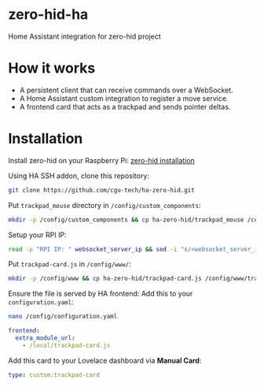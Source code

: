 # zero-hid-ha
Home Assistant integration for zero-hid project

# How it works
- A persistent client that can receive commands over a WebSocket.
- A Home Assistant custom integration to register a move service.
- A frontend card that acts as a trackpad and sends pointer deltas.
 
# Installation
Install zero-hid on your Raspberry Pi: 
[zero-hid installation](https://github.com/cgu-tech/zero-hid)

Using HA SSH addon, clone this repository:
```bash
git clone https://github.com/cgu-tech/ha-zero-hid.git
```

Put `trackpad_mouse` directory in `/config/custom_components`:
```bash
mkdir -p /config/custom_components && cp ha-zero-hid/trackpad_mouse /config/custom_components
```

Setup your RPI IP:
```bash
read -p "RPI IP: " websocket_server_ip && sed -i "s/<websocket_server_ip>/${websocket_server_ip}/g" /config/custom_components/trackpad_mouse/__init__.py
```

Put `trackpad-card.js` in `/config/www/`:
```bash
mkdir -p /config/www && cp ha-zero-hid/trackpad-card.js /config/www/trackpad-card.js
```

Ensure the file is served by HA frontend:
Add this to your `configuration.yaml`:
```bash
nano /config/configuration.yaml
```
```yaml
frontend:
  extra_module_url:
    - /local/trackpad-card.js
```


Add this card to your Lovelace dashboard via **Manual Card**:
```yaml
type: custom:trackpad-card
```
